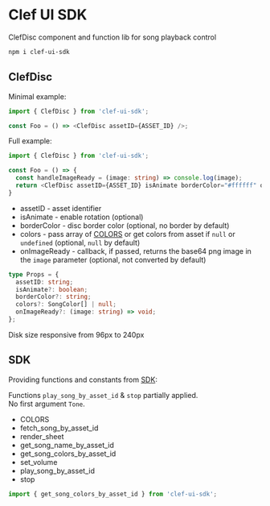 # Clef UI SDK
  
ClefDisc component and function lib for song playback control  
  
```bash
npm i clef-ui-sdk
```

## ClefDisc

Minimal example:

```js
import { ClefDisc } from 'clef-ui-sdk';

const Foo = () => <ClefDisc assetID={ASSET_ID} />;
```
  
Full example:

```ts
import { ClefDisc } from 'clef-ui-sdk';

const Foo = () => {
  const handleImageReady = (image: string) => console.log(image);
  return <ClefDisc assetID={ASSET_ID} isAnimate borderColor="#ffffff" onImageReady={handleImageReady} />;
}
```
  
- assetID - asset identifier  
- isAnimate - enable rotation (optional)  
- borderColor - disc border color (optional, no border by default)  
- colors - pass array of [COLORS](https://github.com/automainint/clef#sdk) or get colors from asset if `null` or `undefined` (optional, `null` by default)
- onImageReady - callback, if passed, returns the base64 png image in the `image` parameter (optional, not converted by default)

```ts
type Props = {
  assetID: string;
  isAnimate?: boolean;
  borderColor?: string;
  colors?: SongColor[] | null;
  onImageReady?: (image: string) => void;
};
```
  
Disk size responsive from 96px to 240px  
  
## SDK

Providing functions and constants from [SDK](https://github.com/automainint/clef#sdk):
  
Functions `play_song_by_asset_id` & `stop` partially applied.  
No first argument `Tone`.  
  
- COLORS
- fetch_song_by_asset_id
- render_sheet
- get_song_name_by_asset_id
- get_song_colors_by_asset_id
- set_volume
- play_song_by_asset_id
- stop

```js
import { get_song_colors_by_asset_id } from 'clef-ui-sdk';
```
